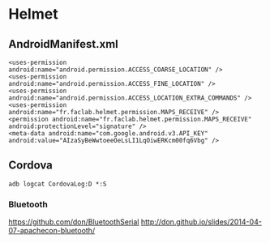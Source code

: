 # Helmet

## AndroidManifest.xml

	<uses-permission android:name="android.permission.ACCESS_COARSE_LOCATION" />
	<uses-permission android:name="android.permission.ACCESS_FINE_LOCATION" />
	<uses-permission android:name="android.permission.ACCESS_LOCATION_EXTRA_COMMANDS" />
    <uses-permission android:name="fr.faclab.helmet.permission.MAPS_RECEIVE" />
    <permission android:name="fr.faclab.helmet.permission.MAPS_RECEIVE" android:protectionLevel="signature" />
    <meta-data android:name="com.google.android.v3.API_KEY" android:value="AIzaSyBeWwtoeeOeLsLI1LqOiwERKcm00fq6Vbg" />

## Cordova

	adb logcat CordovaLog:D *:S

### Bluetooth

https://github.com/don/BluetoothSerial
http://don.github.io/slides/2014-04-07-apachecon-bluetooth/